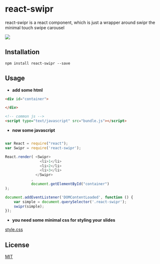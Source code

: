 # react-swipr

react-swipr is a react component, which is just a wrapper around swipr the minimal touch swipe carousel

![](http://img1.wikia.nocookie.net/__cb20130426021828/villains/images/thumb/7/78/Swiper.jpg/500px-Swiper.jpg)

## Installation

`npm install react-swipr --save`

## Usage

- <b>add some html</b>

```html
<div id="container">

</div>

<!-- common js -->
<script type="text/javascript" src="bundle.js"></script>
```

- <b>now some javascript</b>

```javascript

var React = require("react");
var Swipr = require('react-swipr');

React.render( <Swipr>
                <li>1</li>
                <li>2</li>
                <li>3</li>
              </Swipr>
            ,
            document.getElementById("container")
);

document.addEventListener('DOMContentLoaded', function () {
    var simple = document.querySelector('.react-swipr');
    swipr(simple);
});

```

- <b>you need some minimal css for styling your slides</b>

[style.css](https://raw.githubusercontent.com/isekivacenz/react-swipr/master/example/styles.css)


## License

[MIT](http://opensource.org/licenses/MIT)
